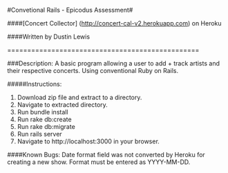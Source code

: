 #Convetional Rails - Epicodus Assessment#

####[Concert Collector] (http://concert-cal-v2.herokuapp.com) on Heroku

####Written by Dustin Lewis

================================================

###Description:
A basic program allowing a user to add + track artists and their respective concerts. Using conventional Ruby on Rails.

#####Instructions:
1. Download zip file and extract to a directory.
2. Navigate to extracted directory.
3. Run bundle install
4. Run rake db:create
5. Run rake db:migrate
6. Run rails server
7. Navigate to http://localhost:3000 in your browser.

####Known Bugs:
Date format field was not converted by Heroku for creating a new show. Format must be entered as YYYY-MM-DD.

